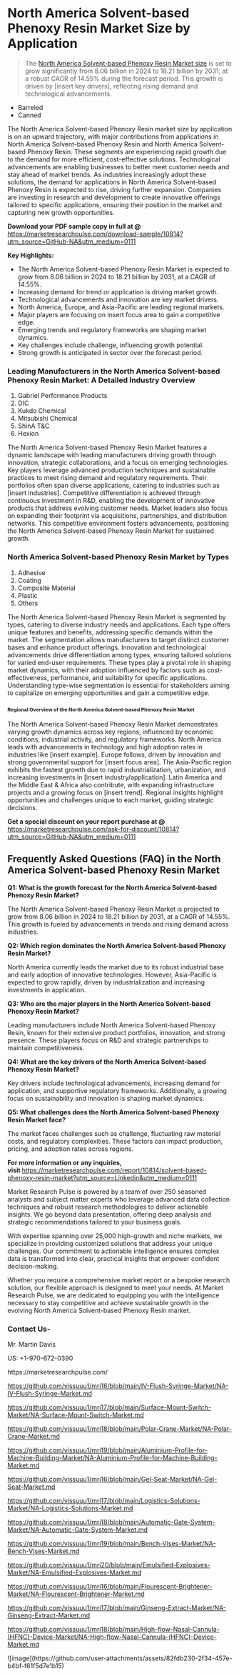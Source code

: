 <h1>North America Solvent-based Phenoxy Resin Market&nbsp;Size by Application</h1><blockquote><p>The <a href="https://marketresearchpulse.com/download-sample/10814?utm_source=GitHub-NA&amp;utm_medium=0111">North America Solvent-based Phenoxy Resin Market size</a> is set to grow significantly from 8.06 billion in 2024 to 18.21 billion by 2031, at a robust CAGR of 14.55% during the forecast period. This growth is driven by [insert key drivers], reflecting rising demand and technological advancements.</p></blockquote><ul><li>Barreled<li> Canned</li></ul><p>The North America Solvent-based Phenoxy Resin market size by application is on an upward trajectory, with major contributions from applications in North America Solvent-based Phenoxy Resin and North America Solvent-based Phenoxy Resin. These segments are experiencing rapid growth due to the demand for more efficient, cost-effective solutions. Technological advancements are enabling businesses to better meet customer needs and stay ahead of market trends. As industries increasingly adopt these solutions, the demand for applications in North America Solvent-based Phenoxy Resin is expected to rise, driving further expansion. Companies are investing in research and development to create innovative offerings tailored to specific applications, ensuring their position in the market and capturing new growth opportunities.</p><p><strong>Download your PDF sample copy in full at @ </strong><a href="https://marketresearchpulse.com/download-sample/10814?utm_source=GitHub-NA&amp;utm_medium=0111">https://marketresearchpulse.com/download-sample/10814?utm_source=GitHub-NA&amp;utm_medium=0111</a></p><p><strong>Key Highlights: </strong></p><ul><li>The North America Solvent-based Phenoxy Resin Market is expected to grow from 8.06 billion in 2024 to 18.21 billion by 2031, at a CAGR of 14.55%.</li><li>Increasing demand for trend or application is driving market growth.</li><li>Technological advancements and innovation are key market drivers.</li><li>North America, Europe, and Asia-Pacific are leading regional markets.</li><li>Major players are focusing on insert focus area to gain a competitive edge.</li><li>Emerging trends and regulatory frameworks are shaping market dynamics.</li><li>Key challenges include challenge, influencing growth potential.</li><li>Strong growth is anticipated in sector over the forecast period.</li></ul><h3>Leading Manufacturers in the North America Solvent-based Phenoxy Resin Market: A Detailed Industry Overview</h3><ol><li>Gabriel Performance Products</li><li>DIC</li><li>Kukdo Chemical</li><li>Mitsubishi Chemical</li><li>ShinA T&C</li><li>Hexion</li></ol><div class="flex max-w-full flex-col flex-grow"><div class="min-h-8 text-message flex w-full flex-col items-end gap-2 whitespace-normal break-words [.text-message+&amp;]:mt-5" dir="auto" data-message-author-role="assistant" data-message-id="fd8432e4-4910-450d-b182-61b7bfb0a01f" data-message-model-slug="gpt-4o"><div class="flex w-full flex-col gap-1 empty:hidden first:pt-[3px]"><div class="markdown prose w-full break-words dark:prose-invert light"><p>The North America Solvent-based Phenoxy Resin Market features a dynamic landscape with leading manufacturers driving growth through innovation, strategic collaborations, and a focus on emerging technologies. Key players leverage advanced production techniques and sustainable practices to meet rising demand and regulatory requirements. Their portfolios often span diverse applications, catering to industries such as [insert industries]. Competitive differentiation is achieved through continuous investment in R&amp;D, enabling the development of innovative products that address evolving customer needs. Market leaders also focus on expanding their footprint via acquisitions, partnerships, and distribution networks. This competitive environment fosters advancements, positioning the North America Solvent-based Phenoxy Resin Market for sustained growth.</p></div></div></div></div><h3>North America Solvent-based Phenoxy Resin Market by Types</h3><ol><li>Adhesive<li> Coating<li> Composite Material<li> Plastic<li> Others</li></ol><div class="flex max-w-full flex-col flex-grow"><div class="min-h-8 text-message flex w-full flex-col items-end gap-2 whitespace-normal break-words [.text-message+&amp;]:mt-5" dir="auto" data-message-author-role="assistant" data-message-id="084470be-0bb7-4664-bddf-5156b4f41249" data-message-model-slug="gpt-4o-mini"><div class="flex w-full flex-col gap-1 empty:hidden first:pt-[3px]"><div class="markdown prose w-full break-words dark:prose-invert light"><p>The North America Solvent-based Phenoxy Resin Market is segmented by types, catering to diverse industry needs and applications. Each type offers unique features and benefits, addressing specific demands within the market. The segmentation allows manufacturers to target distinct customer bases and enhance product offerings. Innovation and technological advancements drive differentiation among types, ensuring tailored solutions for varied end-user requirements. These types play a pivotal role in shaping market dynamics, with their adoption influenced by factors such as cost-effectiveness, performance, and suitability for specific applications. Understanding type-wise segmentation is essential for stakeholders aiming to capitalize on emerging opportunities and gain a competitive edge.</p></div></div></div></div><h3><span style="font-size: 11px;">Regional Overview of the North America Solvent-based Phenoxy Resin Market</span></h3><div class="flex max-w-full flex-col flex-grow"><div class="min-h-8 text-message flex w-full flex-col items-end gap-2 whitespace-normal break-words [.text-message+&amp;]:mt-5" dir="auto" data-message-author-role="assistant" data-message-id="e9038762-ce64-4e30-91c9-9bd413514231" data-message-model-slug="gpt-4o-mini"><div class="flex w-full flex-col gap-1 empty:hidden first:pt-[3px]"><div class="markdown prose w-full break-words dark:prose-invert light"><p>The North America Solvent-based Phenoxy Resin Market demonstrates varying growth dynamics across key regions, influenced by economic conditions, industrial activity, and regulatory frameworks. North America leads with advancements in technology and high adoption rates in industries like [insert example]. Europe follows, driven by innovation and strong governmental support for [insert focus area]. The Asia-Pacific region exhibits the fastest growth due to rapid industrialization, urbanization, and increasing investments in [insert industry/application]. Latin America and the Middle East &amp; Africa also contribute, with expanding infrastructure projects and a growing focus on [insert trend]. Regional insights highlight opportunities and challenges unique to each market, guiding strategic decisions.</p></div></div></div></div><p><strong>Get a special discount on your report purchase at @ </strong><a href="https://marketresearchpulse.com/ask-for-discount/10814?utm_source=GitHub-NA&amp;utm_medium=0111">https://marketresearchpulse.com/ask-for-discount/10814?utm_source=GitHub-NA&amp;utm_medium=0111</a></p><h2>Frequently Asked Questions (FAQ) in the North America Solvent-based Phenoxy Resin Market</h2><p><strong>Q1: What is the growth forecast for the North America Solvent-based Phenoxy Resin Market?</strong></p><p>The North America Solvent-based Phenoxy Resin Market is projected to grow from 8.06 billion in 2024 to 18.21 billion by 2031, at a CAGR of 14.55%. This growth is fueled by advancements in trends and rising demand across industries.</p><p><strong>Q2: Which region dominates the North America Solvent-based Phenoxy Resin Market?</strong></p><p>North America currently leads the market due to its robust industrial base and early adoption of innovative technologies. However, Asia-Pacific is expected to grow rapidly, driven by industrialization and increasing investments in application.</p><p><strong>Q3: Who are the major players in the North America Solvent-based Phenoxy Resin Market?</strong></p><p>Leading manufacturers include North America Solvent-based Phenoxy Resin, known for their extensive product portfolios, innovation, and strong presence. These players focus on R&amp;D and strategic partnerships to maintain competitiveness.</p><p><strong>Q4: What are the key drivers of the North America Solvent-based Phenoxy Resin Market?</strong></p><p>Key drivers include technological advancements, increasing demand for application, and supportive regulatory frameworks. Additionally, a growing focus on sustainability and innovation is shaping market dynamics.</p><p><strong>Q5: What challenges does the North America Solvent-based Phenoxy Resin Market face?</strong></p><p>The market faces challenges such as challenge, fluctuating raw material costs, and regulatory complexities. These factors can impact production, pricing, and adoption rates across regions.</p><p><strong>For more information or any inquiries, visit&nbsp;</strong><a href="https://marketresearchpulse.com/report/10814/solvent-based-phenoxy-resin-market?utm_source=Linkedin&utm_medium=0111">https://marketresearchpulse.com/report/10814/solvent-based-phenoxy-resin-market?utm_source=Linkedin&utm_medium=0111</a></p><p>Market Research Pulse is powered by a team of over 250 seasoned analysts and subject matter experts who leverage advanced data collection techniques and robust research methodologies to deliver actionable insights. We go beyond data presentation, offering deep analysis and strategic recommendations tailored to your business goals.</p><p>With expertise spanning over 25,000 high-growth and niche markets, we specialize in providing customized solutions that address your unique challenges. Our commitment to actionable intelligence ensures complex data is transformed into clear, practical insights that empower confident decision-making.</p><p>Whether you require a comprehensive market report or a bespoke research solution, our flexible approach is designed to meet your needs. At Market Research Pulse, we are dedicated to equipping you with the intelligence necessary to stay competitive and achieve sustainable growth in the evolving North America Solvent-based Phenoxy Resin market.</p><h3><strong>Contact Us-</strong></h3><p>Mr. Martin Davis</p><p>US: +1-970-672-0390</p><p>https://marketresearchpulse.com/</p><p><a href="https://github.com/vissuuu1/mri16/blob/main/IV-Flush-Syringe-Market/NA-IV-Flush-Syringe-Market.md">https://github.com/vissuuu1/mri16/blob/main/IV-Flush-Syringe-Market/NA-IV-Flush-Syringe-Market.md</a></p><p><a href="https://github.com/vissuuu1/mri17/blob/main/Surface-Mount-Switch-Market/NA-Surface-Mount-Switch-Market.md">https://github.com/vissuuu1/mri17/blob/main/Surface-Mount-Switch-Market/NA-Surface-Mount-Switch-Market.md</a></p><p><a href="https://github.com/vissuuu1/mri18/blob/main/Polar-Crane-Market/NA-Polar-Crane-Market.md">https://github.com/vissuuu1/mri18/blob/main/Polar-Crane-Market/NA-Polar-Crane-Market.md</a></p><p><a href="https://github.com/vissuuu1/mri19/blob/main/Aluminium-Profile-for-Machine-Building-Market/NA-Aluminium-Profile-for-Machine-Building-Market.md">https://github.com/vissuuu1/mri19/blob/main/Aluminium-Profile-for-Machine-Building-Market/NA-Aluminium-Profile-for-Machine-Building-Market.md</a></p><p><a href="https://github.com/vissuuu1/mri16/blob/main/Gel-Seat-Market/NA-Gel-Seat-Market.md">https://github.com/vissuuu1/mri16/blob/main/Gel-Seat-Market/NA-Gel-Seat-Market.md</a></p><p><a href="https://github.com/vissuuu1/mri17/blob/main/Logistics-Solutions-Market/NA-Logistics-Solutions-Market.md">https://github.com/vissuuu1/mri17/blob/main/Logistics-Solutions-Market/NA-Logistics-Solutions-Market.md</a></p><p><a href="https://github.com/vissuuu1/mri18/blob/main/Automatic-Gate-System-Market/NA-Automatic-Gate-System-Market.md">https://github.com/vissuuu1/mri18/blob/main/Automatic-Gate-System-Market/NA-Automatic-Gate-System-Market.md</a></p><p><a href="https://github.com/vissuuu1/mri19/blob/main/Bench-Vises-Market/NA-Bench-Vises-Market.md">https://github.com/vissuuu1/mri19/blob/main/Bench-Vises-Market/NA-Bench-Vises-Market.md</a></p><p><a href="https://github.com/vissuuu1/mri20/blob/main/Emulsified-Explosives-Market/NA-Emulsified-Explosives-Market.md">https://github.com/vissuuu1/mri20/blob/main/Emulsified-Explosives-Market/NA-Emulsified-Explosives-Market.md</a></p><p><a href="https://github.com/vissuuu1/mri16/blob/main/Flourescent-Brightener-Market/NA-Flourescent-Brightener-Market.md">https://github.com/vissuuu1/mri16/blob/main/Flourescent-Brightener-Market/NA-Flourescent-Brightener-Market.md</a></p><p><a href="https://github.com/vissuuu1/mri17/blob/main/Ginseng-Extract-Market/NA-Ginseng-Extract-Market.md">https://github.com/vissuuu1/mri17/blob/main/Ginseng-Extract-Market/NA-Ginseng-Extract-Market.md</a></p><p><a href="https://github.com/vissuuu1/mri18/blob/main/High-flow-Nasal-Cannula-(HFNC)-Device-Market/NA-High-flow-Nasal-Cannula-(HFNC)-Device-Market.md">https://github.com/vissuuu1/mri18/blob/main/High-flow-Nasal-Cannula-(HFNC)-Device-Market/NA-High-flow-Nasal-Cannula-(HFNC)-Device-Market.md</a></p>
![image](https://github.com/user-attachments/assets/82fdb230-2f34-457e-b4bf-f61f5d7e1b15)
